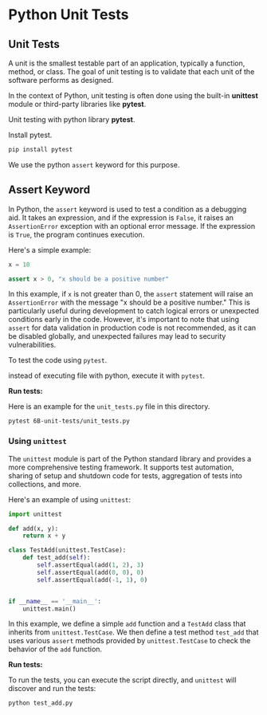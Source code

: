 # Python Unit Tests

## Unit Tests

A unit is the smallest testable part of an application, typically a function, method, or class. The goal of unit testing is to validate that each unit of the software performs as designed.

In the context of Python, unit testing is often done using the built-in **unittest** module or third-party libraries like **pytest**.

Unit testing with python library **pytest**.

Install pytest.

```bash
pip install pytest
```

We use the python `assert` keyword for this purpose.

## Assert Keyword

In Python, the `assert` keyword is used to test a condition as a debugging aid. It takes an expression, and if the expression is `False`, it raises an `AssertionError` exception with an optional error message. If the expression is `True`, the program continues execution.

Here's a simple example:

```python
x = 10

assert x > 0, "x should be a positive number"
```

In this example, if `x` is not greater than 0, the `assert` statement will raise an `AssertionError` with the message "x should be a positive number." This is particularly useful during development to catch logical errors or unexpected conditions early in the code. However, it's important to note that using `assert` for data validation in production code is not recommended, as it can be disabled globally, and unexpected failures may lead to security vulnerabilities.

To test the code using `pytest`.

instead of executing file with python,
execute it with `pytest`.

**Run tests:**

Here is an example for the `unit_tests.py` file in this directory.

`pytest 6B-unit-tests/unit_tests.py`

### Using `unittest`

The `unittest` module is part of the Python standard library and provides a more comprehensive testing framework. It supports test automation, sharing of setup and shutdown code for tests, aggregation of tests into collections, and more.

Here's an example of using `unittest`:

```py
import unittest

def add(x, y):
    return x + y

class TestAdd(unittest.TestCase):
    def test_add(self):
        self.assertEqual(add(1, 2), 3)
        self.assertEqual(add(0, 0), 0)
        self.assertEqual(add(-1, 1), 0)


if __name__ == '__main__':
    unittest.main()
```

In this example, we define a simple `add` function and a `TestAdd` class that inherits from `unittest.TestCase`. We then define a test method `test_add` that uses various `assert` methods provided by `unittest.TestCase` to check the behavior of the `add` function.

**Run tests:**

To run the tests, you can execute the script directly, and `unittest` will discover and run the tests:

```bash
python test_add.py
```
